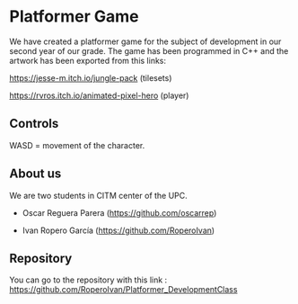 # Platformer Game

We have created a platformer game for the subject of development in our second year of our grade. The game has been programmed in C++ and the artwork has been exported from this links:

https://jesse-m.itch.io/jungle-pack  (tilesets)

https://rvros.itch.io/animated-pixel-hero (player)


## Controls

WASD = movement of the character.


## About us

We are two students in CITM center of the UPC.

- Oscar Reguera Parera (https://github.com/oscarrep)

- Ivan Ropero García (https://github.com/RoperoIvan)


## Repository

You can go to the repository with this link : https://github.com/RoperoIvan/Platformer_DevelopmentClass
